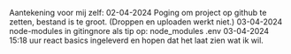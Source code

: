 Aantekening voor mij zelf:
02-04-2024 Poging om project op github te zetten, bestand is te groot. (Droppen en uploaden werkt niet.)
03-04-2024 node-modules in gitingnore als tip op:
node_modules
.env
03-04-2024 15:18 uur react basics ingeleverd en hopen dat het laat zien wat ik wil.
